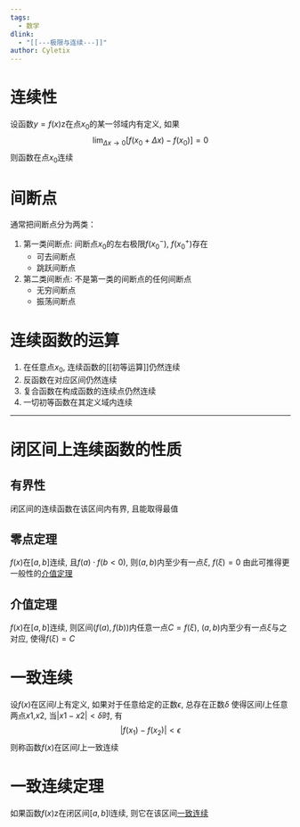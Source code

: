 ```yaml
---
tags:
  - 数学
dlink:
  - "[[---极限与连续---]]"
author: Cyletix
---
```

# 连续性
设函数$y=f(x)$z在点$x_{0}$的某一邻域内有定义, 如果$$\lim_{ \Delta x \to 0}[f(x_{0}+\Delta x)-f(x_{0})]=0$$则函数在点$x_0$连续

# 间断点
通常把间断点分为两类：
1. 第一类间断点: 间断点$x_{0}$的左右极限$f(x_{0}^-)$, $f(x_{0}^+)$存在
	- 可去间断点
	- 跳跃间断点
2. 第二类间断点: 不是第一类的间断点的任何间断点
	- 无穷间断点
	- 振荡间断点

# 连续函数的运算
1. 在任意点$x_{0}$, 连续函数的[[初等运算]]仍然连续
2. 反函数在对应区间仍然连续
3. 复合函数在构成函数的连续点仍然连续
4. 一切初等函数在其定义域内连续

---
# 闭区间上连续函数的性质

## 有界性
闭区间的连续函数在该区间内有界, 且能取得最值

## 零点定理
$f(x)$在$[a,b]$连续, 且$f(a)\cdot f(b<0)$, 则$(a,b)$内至少有一点$\xi$, $f(\xi)=0$
由此可推得更一般性的[介值定理](###介值定理)
## 介值定理
$f(x)$在$[a,b]$连续, 则区间$(f(a),f(b))$内任意一点$C=f(\xi)$, $(a,b)$内至少有一点$\xi$与之对应, 使得$f(\xi)=C$ 
# 一致连续
设$f(x)$在区间$I$上有定义, 如果对于任意给定的正数$\epsilon$, 总存在正数$\delta$ 使得区间$I$上任意两点$x1$,$x2$, 当$|x1-x2|<\delta$时, 有$$|f(x_{1})-f(x_{2})|<\epsilon$$则称函数$f(x)$在区间$I$上一致连续
# 一致连续定理
如果函数$f(x)$z在闭区间$[a,b]$l连续, 则它在该区间[一致连续](###一致连续)
